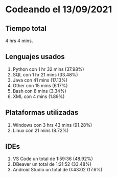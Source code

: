 # Codeando el 13/09/2021

## Tiempo total
4 hrs 4 mins.

## Lenguajes usados
1. Python con 1 hr 32 mins (37.98%)
1. SQL con 1 hr 21 mins (33.48%)
1. Java con 41 mins (17.13%)
1. Other con 15 mins (6.17%)
1. Bash con 8 mins (3.34%)
1. XML con 4 mins (1.89%)

## Plataformas utilizadas
1. Windows con 3 hrs 43 mins (91.28%)
1. Linux con 21 mins (8.72%)

## IDEs
1. VS Code un total de 1:59:36 (48.92%)
1. DBeaver un total de 1:21:52 (33.48%)
1. Android Studio un total de 0:43:02 (17.6%)
